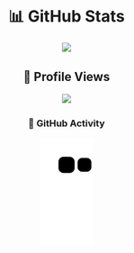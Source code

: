 <h1 align="center">📊 GitHub Stats</h1>
<p align="center">
    <img height:"10%"
        src="https://github-readme-stats.vercel.app/api?username=6A-Realm&theme=cobalt&show_icons=true&count_private=true" />
</p>

<h2 align="center">👀 Profile Views</h2>
<p align="center">
    <img src="https://profile-counter.glitch.me/6A-Realm/count.svg" />
</p>

<h3 align="center">📍 GitHub Activity</h3>
<p align="center">
    <img src="https://github.com/6A-Realm/6A-Realm/blob/output/github-contribution-grid-snake.svg" />
</p>
